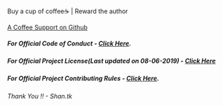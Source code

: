 <div>
    <p class="menu-label has-text-centered">Buy a cup of coffee☕️ | Reward the author</p>
    <div class="buttons is-centered are-small">
        <a class="button is-warning donate" href="https://www.buymeacoffee.com/shantk18" target="_blank">
            <span class="icon is-small">
                <i class="fas fa-coffee"></i>
            </span>
            <span>A Coffee</span>
        </a>
        <a class="button is-success donate" href="https://github.com/tks18" target="_blank">
            <span class="icon is-small">
                <i class="fab fa-github"></i>
            </span>
            <span>Support on Github</span>
        </a>
    </div>
</div>

##### For Official Code of Conduct - [Click Here](https://github.com/tks18/gindex-v4/blob/dark-mode-0-1/CODE_OF_CONDUCT.md).

##### For Official Project License(Last updated on 08-06-2019) - [Click Here](https://raw.githubusercontent.com/tks18/gindex-v4/dark-mode-0-1/LICENSE)

##### For Official Project Contributing Rules - [Click Here](https://raw.githubusercontent.com/tks18/gindex-v4/dark-mode-0-1/CONTRIBUTING.md).

###### Thank You !! - Shan.tk
